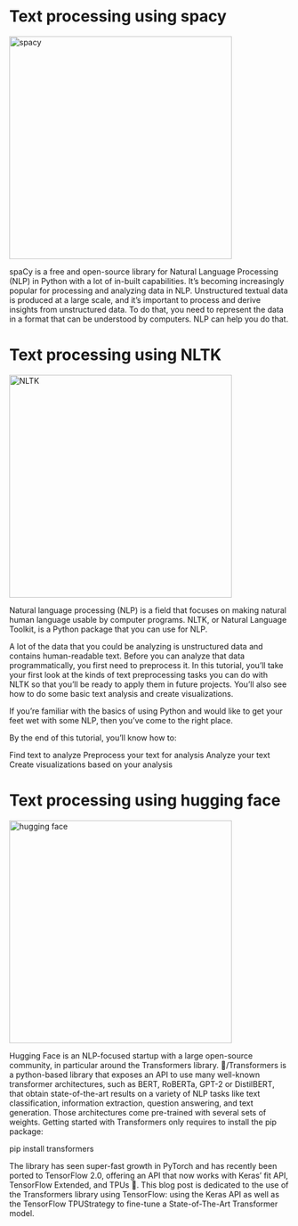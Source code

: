 <h1>Text processing using spacy</h1>
<img src="https://www.tertiarycourses.com.gh/media/catalog/product/cache/3/image/512x/040ec09b1e35df139433887a97daa66f/n/l/nlp-python-spacy_1.jpg"
     alt="spacy" width="400" height="400">
<p>spaCy is a free and open-source library for Natural Language Processing (NLP) in Python with a lot of in-built capabilities. It’s becoming increasingly popular for processing and analyzing data in NLP. Unstructured textual data is produced at a large scale, and it’s important to process and derive insights from unstructured data. To do that, you need to represent the data in a format that can be understood by computers. NLP can help you do that.</p>

<h1>Text processing using NLTK</h1>
<img src="https://www.datacorner.fr/wp-content/uploads/2020/08/nltk.png"
     alt="NLTK" width="400" height="400">
<p>
Natural language processing (NLP) is a field that focuses on making natural human language usable by computer programs. NLTK, or Natural Language Toolkit, is a Python package that you can use for NLP.

A lot of the data that you could be analyzing is unstructured data and contains human-readable text. Before you can analyze that data programmatically, you first need to preprocess it. In this tutorial, you’ll take your first look at the kinds of text preprocessing tasks you can do with NLTK so that you’ll be ready to apply them in future projects. You’ll also see how to do some basic text analysis and create visualizations.

If you’re familiar with the basics of using Python and would like to get your feet wet with some NLP, then you’ve come to the right place.

By the end of this tutorial, you’ll know how to:

Find text to analyze
Preprocess your text for analysis
Analyze your text
Create visualizations based on your analysis
</p>

<h1>Text processing using hugging face</h1>
<img src="https://1.bp.blogspot.com/-qQryqABhdhA/XcC3lJupTKI/AAAAAAAAAzA/MOYu3P_DFRsmNkpjD9j813_SOugPgoBLACLcBGAsYHQ/s1600/h1.png"
     alt="hugging face" width="400" height="400">
<p>
Hugging Face is an NLP-focused startup with a large open-source community, in particular around the Transformers library. 🤗/Transformers is a python-based library that exposes an API to use many well-known transformer architectures, such as BERT, RoBERTa, GPT-2 or DistilBERT, that obtain state-of-the-art results on a variety of NLP tasks like text classification, information extraction, question answering, and text generation. Those architectures come pre-trained with several sets of weights. Getting started with Transformers only requires to install the pip package:


pip install transformers

The library has seen super-fast growth in PyTorch and has recently been ported to TensorFlow 2.0, offering an API that now works with Keras’ fit API, TensorFlow Extended, and TPUs 👏. This blog post is dedicated to the use of the Transformers library using TensorFlow: using the Keras API as well as the TensorFlow TPUStrategy to fine-tune a State-of-The-Art Transformer model.
</p>


